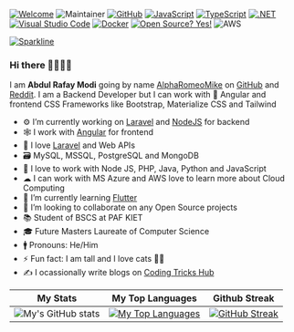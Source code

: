 [![Welcome](https://img.shields.io/badge/Welcome-Dev-green.svg)](https://shields.io/) ![Maintainer](https://img.shields.io/badge/Maintainer-AlphaRomeoMike-blue) [![GitHub](https://img.shields.io/badge/--181717?logo=github&logoColor=ffffff)](https://github.com/AlphaRomeoMike) [![JavaScript](https://img.shields.io/badge/--F7DF1E?logo=javascript&logoColor=000)](https://www.javascript.com/) [![TypeScript](https://img.shields.io/badge/--3178C6?logo=typescript&logoColor=ffffff)](https://www.typescriptlang.org/) [![.NET](https://img.shields.io/badge/--512BD4?logo=.net&logoColor=ffffff)](https://dotnet.microsoft.com/) [![Visual Studio Code](https://img.shields.io/badge/--007ACC?logo=visual%20studio%20code&logoColor=ffffff)](https://code.visualstudio.com/) [![Docker](https://badgen.net/badge/icon/docker?icon=docker&label)](https://https://docker.com/) [![Open Source? Yes!](https://badgen.net/badge/Open%20Source%20%3F/Yes%21/blue?icon=github)](https://github.com/Naereen/badges/)
![AWS](https://img.shields.io/badge/AWS-%23FF9900.svg?style=for-the-badge&logo=amazon-aws&logoColor=white)

[![Sparkline](https://stars.medv.io/Naereen/badges.svg)](https://stars.medv.io/AlphaRomeoMike/badges)


### Hi there 👋👋👋👋

I am **Abdul Rafay Modi** going by name [AlphaRomeoMike] on [GitHub] and [Reddit]. I am a Backend Developer but I can work with 🎯 Angular and frontend CSS Frameworks like Bootstrap, Materialize CSS and Tailwind

- ⚙ I’m currently working on [Laravel] and [NodeJS] for backend
- 🕸  I work with [Angular] for frontend
- 💖 I love [Laravel] and Web APIs
- 🗃  MySQL, MSSQL, PostgreSQL and MongoDB
- 💬 I love to work with Node JS, PHP, Java, Python and JavaScript
- ☁  I can work with MS Azure and AWS love to learn more about Cloud Computing
- 🌱 I’m currently learning [Flutter]
- 👯 I’m looking to collaborate on any Open Source projects
- 📚 Student of BSCS at PAF KIET
- 🎓 Future Masters Laureate of Computer Science
- 🚹 Pronouns: He/Him
- ⚡ Fun fact: I am tall and I love cats 🐱‍👤
- ✍ I ocassionally write blogs on [Coding Tricks Hub]


[Laravel]: https://github.com/laravel/laravel
[AlphaRomeoMike]: https://github.com/AlphaRomeoMike
[Github]: https://www.github.com
[Reddit]: https://www.reddit.com
[NodeJS]: https://nodejs.org/en/
[Flutter]: https://flutter.dev
[Coding Tricks Hub]: https://codingtrickshub.com/
[Angular]: https://angular.io/
[PHP]: https://php.net

My Stats | My Top Languages | Github Streak
------------ | ------------- | -------------
![My's GitHub stats](https://github-readme-stats.vercel.app/api?username=alpharomeomike&show_icons=true&theme=github_dark) | [![My Top Languages](https://github-readme-stats.vercel.app/api/top-langs?username=alpharomeomike&layout=compact&theme=github_dark)]() | [![GitHub Streak](https://github-readme-streak-stats.herokuapp.com?user=alpharomeomike&theme=github-dark&date_format=j%20M%5B%20Y%5D&fire=DD2727)](https://git.io/streak-stats)
